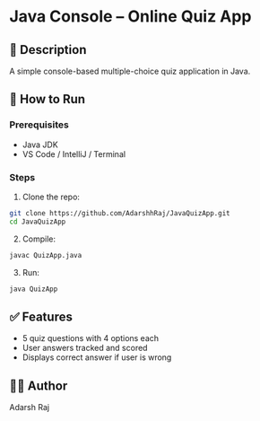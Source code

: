 # Java Console – Online Quiz App

## 🔧 Description
A simple console-based multiple-choice quiz application in Java.

## 🚀 How to Run

### Prerequisites
- Java JDK
- VS Code / IntelliJ / Terminal

### Steps

1. Clone the repo:
```bash
git clone https://github.com/AdarshhRaj/JavaQuizApp.git
cd JavaQuizApp
```

2. Compile:
```bash
javac QuizApp.java
```

3. Run:
```bash
java QuizApp
```

## ✅ Features
- 5 quiz questions with 4 options each
- User answers tracked and scored
- Displays correct answer if user is wrong

## 🧑‍💻 Author
Adarsh Raj
